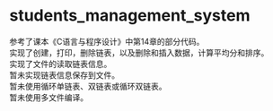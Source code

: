 # students_management_system
参考了课本《C语言与程序设计》中第14章的部分代码。   
实现了创建，打印，删除链表，以及删除和插入数据，计算平均分和排序。   
实现了文件的读取链表信息。   
暂未实现链表信息保存到文件。   
暂未使用循环单链表、双链表或循环双链表。   
暂未使用多文件编译。   
